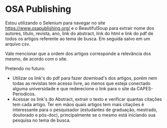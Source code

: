 # OSA Publishing

Estou utilizando o Selenium para navegar no site https://www.osapublishing.org/ e o BeautifulSoup para extrair nome dos autores, 
título, revista, ano, link do abstract, link do html e link do pdf de todos os artigos referente ao tema de busca. 
Em  seguida salvo em um arquivo csv.

Vale mencionar que a ordem dos artigos corresponde a relevância dos mesmo, de acordo com o site.

Pretendo no futuro:

* Utilizar os link's do pdf para fazer download's dos artigos, porém nem todas as revistas tem acesso livre, ao menos que esteja conectado alguma universidade e que rederecione o link para o site da CAPES-Periodicos.
* Acessar os link's do Abstract, extrair o texto e verificar quantas citações tem cada artigo. Ter em mãos quais artigos tem mais citações é interessante para o pesquisador (estudantes de graduação, mestrado, doutorado e pós-doc), principalmente se o mesmo está iniciando sua pesquisa no tema de busca.


